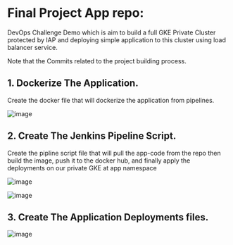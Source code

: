 # Final Project App repo:

DevOps Challenge Demo which is aim to build a full GKE Private Cluster protected by IAP and deploying simple application to this cluster using load balancer service.

Note that the Commits related to the project building process.

## 1. Dockerize The Application.
Create the docker file that will dockerize the application from pipelines.

![image](https://user-images.githubusercontent.com/32172405/199647159-a6c768ce-ceee-45b4-82e8-f30a4bd0f1d6.png)

## 2. Create The Jenkins Pipeline Script.
Create the pipline script file that will pull the app-code from the repo then build the image, push it to the docker hub, and finally apply the deployments on our private GKE at app namespace

![image](https://user-images.githubusercontent.com/32172405/199646975-9e9cc648-9d35-43b7-b3c4-793a9a7bdfd4.png)


![image](https://user-images.githubusercontent.com/32172405/199647035-e83d2dfa-baca-4c8d-996b-05d0815303a4.png)

## 3. Create The Application Deployments files.

![image](https://user-images.githubusercontent.com/32172405/199647238-d51087d7-24b0-409d-9bf1-faa96cc1e2a8.png)